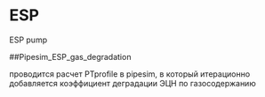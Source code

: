 # ESP
ESP pump 

##Pipesim_ESP_gas_degradation

проводится расчет PTprofile в pipesim, в который итерационно добавляется коэффициент деградации ЭЦН по газосодержанию

